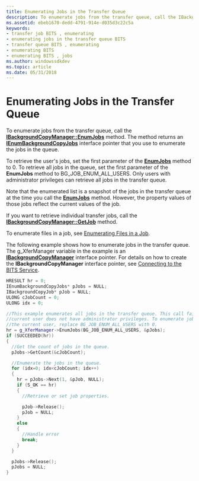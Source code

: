 ```yaml
---
title: Enumerating Jobs in the Transfer Queue
description: To enumerate jobs from the transfer queue, call the IBackgroundCopyManager EnumJobs method. The method returns an IEnumBackgroundCopyJobs interface pointer that you use to enumerate the jobs in the queue.
ms.assetid: ebeb1670-dedd-4791-914e-d035d3c22c5a
keywords:
- transfer job BITS , enumerating
- enumerating jobs in the transfer queue BITS
- transfer queue BITS , enumerating
- enumerating BITS
- enumerating BITS , jobs
ms.author: windowssdkdev
ms.topic: article
ms.date: 05/31/2018
---
```


# Enumerating Jobs in the Transfer Queue

To enumerate jobs from the transfer queue, call the [**IBackgroundCopyManager::EnumJobs**](/windows/desktop/api/Bits/nf-bits-ibackgroundcopymanager-enumjobs) method. The method returns an [**IEnumBackgroundCopyJobs**](/windows/desktop/api/Bits/nn-bits-ienumbackgroundcopyjobs) interface pointer that you use to enumerate the jobs in the queue.

To retrieve the user's jobs, set the first parameter of the [**EnumJobs**](/windows/desktop/api/Bits/nf-bits-ibackgroundcopymanager-enumjobs) method to 0. To retrieve all jobs in the queue, set the first parameter of the **EnumJobs** method to BG\_JOB\_ENUM\_ALL\_USERS. Only users with administrator privileges can retrieve all jobs in the transfer queue.

Note that the enumerated list is a snapshot of the jobs in the transfer queue at the time you call the [**EnumJobs**](/windows/desktop/api/Bits/nf-bits-ibackgroundcopymanager-enumjobs) method. However, the property values of those jobs reflect the current values of the job.

If you want to retrieve individual transfer jobs, call the [**IBackgroundCopyManager::GetJob**](/windows/desktop/api/Bits/nf-bits-ibackgroundcopymanager-getjob) method.

To enumerate files in a job, see [Enumerating Files in a Job](enumerating-files-in-a-job.md).

The following example shows how to enumerate jobs in the transfer queue. The g\_XferManager variable in the example is an [**IBackgroundCopyManager**](/windows/desktop/api/Bits/nn-bits-ibackgroundcopymanager) interface pointer. For details on how to create the **IBackgroundCopyManager** interface pointer, see [Connecting to the BITS Service](connecting-to-the-bits-service.md).


```C++
HRESULT hr = 0;
IEnumBackgroundCopyJobs* pJobs = NULL;
IBackgroundCopyJob* pJob = NULL;
ULONG cJobCount = 0;
ULONG idx = 0;

//This example enumerates all jobs in the transfer queue. This call fails if the 
//current user does not have administrator privileges. To enumerate jobs for only 
//the current user, replace BG_JOB_ENUM_ALL_USERS with 0.
hr = g_XferManager->EnumJobs(BG_JOB_ENUM_ALL_USERS, &pJobs);
if (SUCCEEDED(hr))
{
  //Get the count of jobs in the queue. 
  pJobs->GetCount(&cJobCount);

  //Enumerate the jobs in the queue.
  for (idx=0; idx<cJobCount; idx++)
  {
    hr = pJobs->Next(1, &pJob, NULL);
    if (S_OK == hr)
    {
      //Retrieve or set job properties.

      pJob->Release();
      pJob = NULL;
    }
    else
    {
      //Handle error
      break;
    }
  }

  pJobs->Release();
  pJobs = NULL;
}
```



 

 




